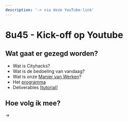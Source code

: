 ```yaml
---
description: '-> via deze YouTube-link'
---
```


# 8u45 - Kick-off op Youtube

## Wat gaat er gezegd worden?

* Wat is Cityhacks?
* Wat is de bedoeling van vandaag?
* Wat is onze [Manier van Werken](../../way-of-work.md)?
* Het [programma](./)
* Deliverables \[[tutorial](../../tools/how-to-deliver-like-a-pro/)\]

## Hoe volg ik mee?

-&gt; 

